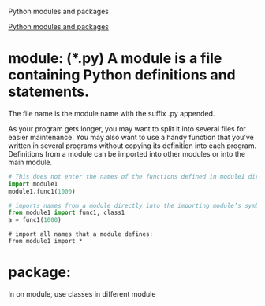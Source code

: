 Python modules and packages

[Python modules and packages](https://docs.python.org/3/tutorial/modules.html)

# module: (*.py) A module is a file containing Python definitions and statements. 
The file name is the module name with the suffix .py appended.

As your program gets longer, you may want to split it into several files for easier maintenance. You may also want to use a handy function that you’ve written in several programs without copying its definition into each program.
Definitions from a module can be imported into other modules or into the main module.
```python
# This does not enter the names of the functions defined in module1 directly in the current symbol table; it only enters the module name module1 there
import module1
module1.func1(1000)
```

```python
# imports names from a module directly into the importing module’s symbol table.
from module1 import func1, class1
a = func1(1000)
```

```
# import all names that a module defines:
from module1 import * 
```

# package: 

In on module, use classes in different module

